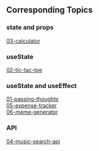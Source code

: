 ## Corresponding Topics

### state and props
[03-calculator](https://03-calculator.netlify.app)

### useState
[02-tic-tac-toe](https://tic-tac-toe-games.netlify.app/)

### useState and useEffect

[01-passing-thoughts](https://passing-thoughts.netlify.app/) 
<br>
[05-expense-tracker](https://expense-tracker-using-local-storage.netlify.app/)
<br>
[06-meme-generator](https://06-meme-generator.netlify.app/)


### API
[04-music-search-api](https://music-player-api.netlify.app/)
